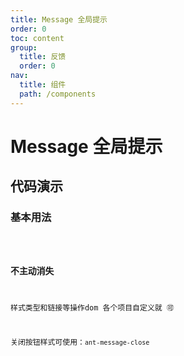 ```yaml
---
title: Message 全局提示
order: 0
toc: content
group:
  title: 反馈
  order: 0
nav:
  title: 组件
  path: /components
---
```


# Message 全局提示

## 代码演示

### 基本用法

<code src="./demos/basic.tsx" />

### 不主动消失

样式类型和链接等操作dom 各个项目自定义就 🉑️

关闭按钮样式可使用：`ant-message-close`

<code src="./demos/display.tsx" />

